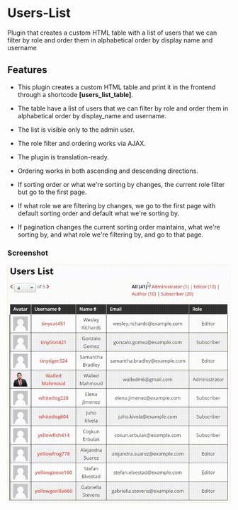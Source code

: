 # Users-List
Plugin that creates a custom HTML table with a list of users that we can filter by role and order them in alphabetical order by display name and username


## Features

- This plugin creates a custom HTML table and print it in the frontend through a shortcode **[users_list_table]**.
- The table have a list of users that we can filter by role and order them in alphabetical order by display_name and username.
- The list is visible only to the admin user.
- The role filter and ordering works via AJAX.
- The plugin is translation-ready.

- Ordering works in both ascending and descending directions.
- If sorting order or what we're sorting by changes, the current role filter but go to the first page.
- If what role we are filtering by changes, we go to the first page with default sorting order and default what we're sorting by.
- If pagination changes the current sorting order maintains, what we're sorting by, and what role we're filtering by, and go to that page.

### Screenshot

<img src='users-list.gif'>
